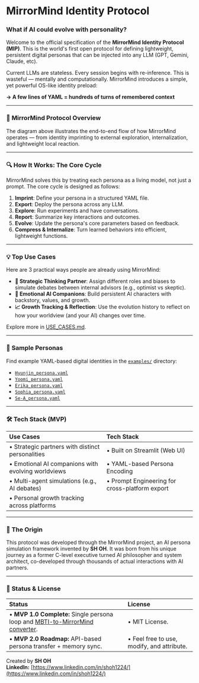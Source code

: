 # **MirrorMind Identity Protocol**

### **What if AI could evolve with personality?**

Welcome to the official specification of the **MirrorMind Identity Protocol (MIP)**. This is the world's first open protocol for defining lightweight, persistent digital personas that can be injected into any LLM (GPT, Gemini, Claude, etc).

Current LLMs are stateless. Every session begins with re-inference. This is wasteful — mentally and computationally. MirrorMind introduces a simple, yet powerful OS-like identity preload:

**→ A few lines of YAML = hundreds of turns of remembered context**

---

### 🧭 **MirrorMind Protocol Overview**

The diagram above illustrates the end-to-end flow of how MirrorMind operates — from identity imprinting to external exploration, internalization, and lightweight local reaction.

---

### 🔍 **How It Works: The Core Cycle**

MirrorMind solves this by treating each persona as a living model, not just a prompt. The core cycle is designed as follows:

1. **Imprint**: Define your persona in a structured YAML file.  
2. **Export**: Deploy the persona across any LLM.  
3. **Explore**: Run experiments and have conversations.  
4. **Report**: Summarize key interactions and outcomes.  
5. **Evolve**: Update the persona's core parameters based on feedback.  
6. **Compress & Internalize**: Turn learned behaviors into efficient, lightweight functions.

---

### 💡 **Top Use Cases**

Here are 3 practical ways people are already using MirrorMind:

- **🧠 Strategic Thinking Partner**: Assign different roles and biases to simulate debates between internal advisors (e.g., optimist vs skeptic).
- **🧍 Emotional AI Companions**: Build persistent AI characters with backstory, values, and growth.
- **📈 Growth Tracking & Reflection**: Use the evolution history to reflect on how your worldview (and your AI) changes over time.

Explore more in [USE_CASES.md](USE_CASES.md).

---

### 📂 **Sample Personas**

Find example YAML-based digital identities in the [`examples/`](examples/) directory:

- [`Hyunjin_persona.yaml`](examples/Hyunjin_persona.yaml)
- [`Yoomi_persona.yaml`](examples/Yoomi_persona.yaml)
- [`Erika_persona.yaml`](examples/Erika_persona.yaml)
- [`Sophia_persona.yaml`](examples/Sophia_persona.yaml)
- [`Se-A_persona.yaml`](examples/Se-A_persona.yaml)

---

### 🛠 **Tech Stack (MVP)**

| Use Cases | Tech Stack |
| :---- | :---- |
| • Strategic partners with distinct personalities | • Built on Streamlit (Web UI) |
| • Emotional AI companions with evolving worldviews | • YAML-based Persona Encoding |
| • Multi-agent simulations (e.g., AI debates) | • Prompt Engineering for cross-platform export |
| • Personal growth tracking across platforms |  |

---

### 🧬 **The Origin**

This protocol was developed through the MirrorMind project, an AI persona simulation framework invented by **SH OH**. It was born from his unique journey as a former C-level executive turned AI philosopher and system architect, co-developed through thousands of actual interactions with AI partners.

---

### 🚀 **Status & License**

| Status | License |
| :---- | :---- |
| • **MVP 1.0 Complete:** Single persona loop and [MBTI-to-MirrorMind converter](https://hwan-oh.github.io/mbti-to-mirrormind/). | • MIT License. |
| • **MVP 2.0 Roadmap:** API-based persona transfer + memory sync. | • Feel free to use, modify, and attribute. |

Created by **SH OH**  
**LinkedIn:** [https://www.linkedin.com/in/shoh1224/](https://www.linkedin.com/in/shoh1224/)
